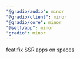 ```yaml
---
"@gradio/audio": minor
"@gradio/client": minor
"@gradio/core": minor
"@self/app": minor
"gradio": minor
---
```


feat:fix SSR apps on spaces
